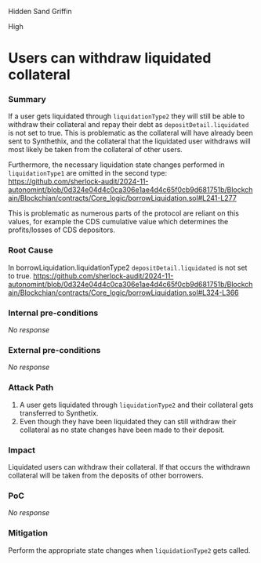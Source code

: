 Hidden Sand Griffin

High

# Users can withdraw liquidated collateral

### Summary

If a user gets liquidated through `liquidationType2` they will still be able to withdraw their collateral and repay their debt as `depositDetail.liquidated` is not set to true. This is problematic as the collateral will have already been sent to Synthethix, and the collateral that the liquidated user withdraws will most likely be taken from the collateral of other users.

Furthermore, the necessary liquidation state changes performed in `liquidationType1` are omitted in the second type:
https://github.com/sherlock-audit/2024-11-autonomint/blob/0d324e04d4c0ca306e1ae4d4c65f0cb9d681751b/Blockchain/Blockchian/contracts/Core_logic/borrowLiquidation.sol#L241-L277

This is problematic as numerous parts of the protocol are reliant on this values, for example the CDS cumulative value which determines the profits/losses of CDS depositors.

### Root Cause

In borrowLiquidation.liquidationType2 `depositDetail.liquidated` is not set to true.
https://github.com/sherlock-audit/2024-11-autonomint/blob/0d324e04d4c0ca306e1ae4d4c65f0cb9d681751b/Blockchain/Blockchian/contracts/Core_logic/borrowLiquidation.sol#L324-L366

### Internal pre-conditions

_No response_

### External pre-conditions

_No response_

### Attack Path

1. A user gets liquidated through `liquidationType2` and their collateral gets transferred to Synthetix.
2. Even though they have been liquidated they can still withdraw their collateral as no state changes have been made to their deposit.

### Impact

Liquidated users can withdraw their collateral. If that occurs the withdrawn collateral will be taken from the deposits of other borrowers.

### PoC

_No response_

### Mitigation

Perform the appropriate state changes when `liquidationType2` gets called.